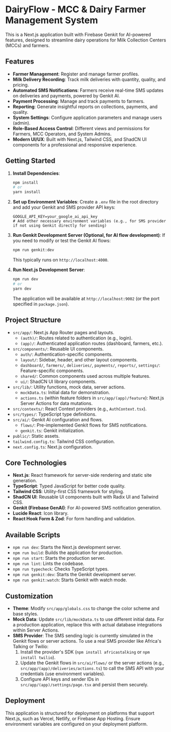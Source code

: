 # DairyFlow - MCC & Dairy Farmer Management System

This is a Next.js application built with Firebase Genkit for AI-powered features, designed to streamline dairy operations for Milk Collection Centers (MCCs) and farmers.

## Features

- **Farmer Management**: Register and manage farmer profiles.
- **Milk Delivery Recording**: Track milk deliveries with quantity, quality, and pricing.
- **Automated SMS Notifications**: Farmers receive real-time SMS updates on deliveries and payments, powered by Genkit AI.
- **Payment Processing**: Manage and track payments to farmers.
- **Reporting**: Generate insightful reports on collections, payments, and quality.
- **System Settings**: Configure application parameters and manage users (admin).
- **Role-Based Access Control**: Different views and permissions for Farmers, MCC Operators, and System Admins.
- **Modern UI/UX**: Built with Next.js, Tailwind CSS, and ShadCN UI components for a professional and responsive experience.

## Getting Started

1. **Install Dependencies**:

    ```bash
    npm install
    # or
    yarn install
    ```

2. **Set up Environment Variables**:
    Create a `.env` file in the root directory and add your Genkit and SMS provider API keys:

    ```env
    GOOGLE_API_KEY=your_google_ai_api_key
    # Add other necessary environment variables (e.g., for SMS provider if not using Genkit directly for sending)
    ```

3. **Run Genkit Development Server (Optional, for AI flow development)**:
    If you need to modify or test the Genkit AI flows:

    ```bash
    npm run genkit:dev
    ```

    This typically runs on `http://localhost:4000`.

4. **Run Next.js Development Server**:

    ```bash
    npm run dev
    # or
    yarn dev
    ```

    The application will be available at `http://localhost:9002` (or the port specified in `package.json`).

## Project Structure

- `src/app/`: Next.js App Router pages and layouts.
  - `(auth)/`: Routes related to authentication (e.g., login).
  - `(app)/`: Authenticated application routes (dashboard, farmers, etc.).
- `src/components/`: Reusable UI components.
  - `auth/`: Authentication-specific components.
  - `layout/`: Sidebar, header, and other layout components.
  - `dashboard/`, `farmers/`, `deliveries/`, `payments/`, `reports/`, `settings/`: Feature-specific components.
  - `shared/`: Common components used across multiple features.
  - `ui/`: ShadCN UI library components.
- `src/lib/`: Utility functions, mock data, server actions.
  - `mockData.ts`: Initial data for demonstration.
  - `actions.ts` (within feature folders in `src/app/(app)/feature`): Next.js Server Actions for data mutations.
- `src/contexts/`: React Context providers (e.g., `AuthContext.tsx`).
- `src/types/`: TypeScript type definitions.
- `src/ai/`: Genkit AI configuration and flows.
  - `flows/`: Pre-implemented Genkit flows for SMS notifications.
  - `genkit.ts`: Genkit initialization.
- `public/`: Static assets.
- `tailwind.config.ts`: Tailwind CSS configuration.
- `next.config.ts`: Next.js configuration.

## Core Technologies

- **Next.js**: React framework for server-side rendering and static site generation.
- **TypeScript**: Typed JavaScript for better code quality.
- **Tailwind CSS**: Utility-first CSS framework for styling.
- **ShadCN UI**: Reusable UI components built with Radix UI and Tailwind CSS.
- **Genkit (Firebase GenAI)**: For AI-powered SMS notification generation.
- **Lucide React**: Icon library.
- **React Hook Form & Zod**: For form handling and validation.

## Available Scripts

- `npm run dev`: Starts the Next.js development server.
- `npm run build`: Builds the application for production.
- `npm run start`: Starts the production server.
- `npm run lint`: Lints the codebase.
- `npm run typecheck`: Checks TypeScript types.
- `npm run genkit:dev`: Starts the Genkit development server.
- `npm run genkit:watch`: Starts Genkit with watch mode.

## Customization

- **Theme**: Modify `src/app/globals.css` to change the color scheme and base styles.
- **Mock Data**: Update `src/lib/mockData.ts` to use different initial data. For a production application, replace this with actual database integrations within Server Actions.
- **SMS Provider**: The SMS sending logic is currently simulated in the Genkit flows or server actions. To use a real SMS provider like Africa's Talking or Twilio:
    1. Install the provider's SDK (`npm install africastalking` or `npm install twilio`).
    2. Update the Genkit flows in `src/ai/flows/` or the server actions (e.g., `src/app/(app)/deliveries/actions.ts`) to call the SMS API with your credentials (use environment variables).
    3. Configure API keys and sender IDs in `src/app/(app)/settings/page.tsx` and persist them securely.

## Deployment

This application is structured for deployment on platforms that support Next.js, such as Vercel, Netlify, or Firebase App Hosting. Ensure environment variables are configured on your deployment platform.

```
